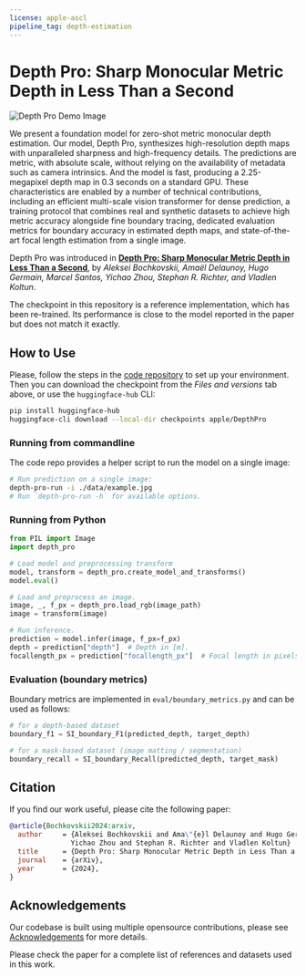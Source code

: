 ```yaml
---
license: apple-ascl
pipeline_tag: depth-estimation
---
```


# Depth Pro: Sharp Monocular Metric Depth in Less Than a Second

![Depth Pro Demo Image](https://github.com/apple/ml-depth-pro/raw/main/data/depth-pro-teaser.jpg)

We present a foundation model for zero-shot metric monocular depth estimation. Our model, Depth Pro, synthesizes high-resolution depth maps with unparalleled sharpness and high-frequency details. The predictions are metric, with absolute scale, without relying on the availability of metadata such as camera intrinsics. And the model is fast, producing a 2.25-megapixel depth map in 0.3 seconds on a standard GPU. These characteristics are enabled by a number of technical contributions, including an efficient multi-scale vision transformer for dense prediction, a training protocol that combines real and synthetic datasets to achieve high metric accuracy alongside fine boundary tracing, dedicated evaluation metrics for boundary accuracy in estimated depth maps, and state-of-the-art focal length estimation from a single image.

Depth Pro was introduced in **[Depth Pro: Sharp Monocular Metric Depth in Less Than a Second](https://arxiv.org/abs/2410.02073)**, by *Aleksei Bochkovskii, Amaël Delaunoy, Hugo Germain, Marcel Santos, Yichao Zhou, Stephan R. Richter, and Vladlen Koltun*.

The checkpoint in this repository is a reference implementation, which has been re-trained. Its performance is close to the model reported in the paper but does not match it exactly.

## How to Use

Please, follow the steps in the [code repository](https://github.com/apple/ml-depth-pro) to set up your environment. Then you can download the checkpoint from the _Files and versions_ tab above, or use the `huggingface-hub` CLI:

```bash
pip install huggingface-hub
huggingface-cli download --local-dir checkpoints apple/DepthPro
```

### Running from commandline

The code repo provides a helper script to run the model on a single image:

```bash
# Run prediction on a single image:
depth-pro-run -i ./data/example.jpg
# Run `depth-pro-run -h` for available options.
```

### Running from Python

```python
from PIL import Image
import depth_pro

# Load model and preprocessing transform
model, transform = depth_pro.create_model_and_transforms()
model.eval()

# Load and preprocess an image.
image, _, f_px = depth_pro.load_rgb(image_path)
image = transform(image)

# Run inference.
prediction = model.infer(image, f_px=f_px)
depth = prediction["depth"]  # Depth in [m].
focallength_px = prediction["focallength_px"]  # Focal length in pixels.
```

### Evaluation (boundary metrics) 

Boundary metrics are implemented in `eval/boundary_metrics.py` and can be used as follows:

```python
# for a depth-based dataset
boundary_f1 = SI_boundary_F1(predicted_depth, target_depth)

# for a mask-based dataset (image matting / segmentation) 
boundary_recall = SI_boundary_Recall(predicted_depth, target_mask)
```


## Citation

If you find our work useful, please cite the following paper:

```bibtex
@article{Bochkovskii2024:arxiv,
  author     = {Aleksei Bochkovskii and Ama\"{e}l Delaunoy and Hugo Germain and Marcel Santos and
               Yichao Zhou and Stephan R. Richter and Vladlen Koltun}
  title      = {Depth Pro: Sharp Monocular Metric Depth in Less Than a Second},
  journal    = {arXiv},
  year       = {2024},
}
```

## Acknowledgements

Our codebase is built using multiple opensource contributions, please see [Acknowledgements](https://github.com/apple/ml-depth-pro/blob/main/ACKNOWLEDGEMENTS.md) for more details.

Please check the paper for a complete list of references and datasets used in this work.
